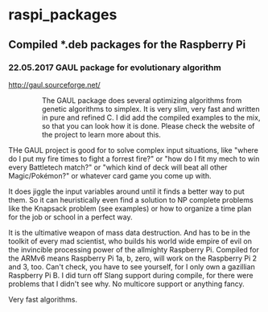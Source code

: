# raspi_packages
Compiled *.deb packages for the Raspberry Pi
---

### 22.05.2017 GAUL package for evolutionary algorithm

http://gaul.sourceforge.net/

<p style="margin-left: 50pt;">
The GAUL package does several optimizing algorithms from genetic algorithms to simplex. It is very slim, very fast and written in pure and refined C. I did add the compiled examples to the mix, so that you can look how it is done. Please check the website of the project to learn more about this. 

THe GAUL project is good for to solve complex input situations, like "where do I put my fire times to fight a forrest fire?" or "how do I fit my mech to win every Battletech match?" or "which kind of deck will beat all other Magic/Pokémon?" or whatever card game you come up with. 

It does jiggle the input variables around until it finds a better way to put them. So it can heuristically even find a solution to NP complete problems like the Knapsack problem (see examples) or how to organize a time plan for the job or school in a perfect way.

It is the ultimative weapon of mass data destruction. And has to be in the toolkit of every mad scientist, who builds his world wide empire of evil on the invincible processing power of the allmighty Raspberry Pi. Compiled for the ARMv6 means Raspberry Pi 1a, b, zero, will work on the Raspberry Pi 2 and 3, too. Can't check, you have to see yourself, for I only own a gazillian Raspberry Pi B. I did turn off Slang support during compile, for there were problems that I didn't see why. No multicore support or anything fancy. 

Very fast algorithms. 
</p>
